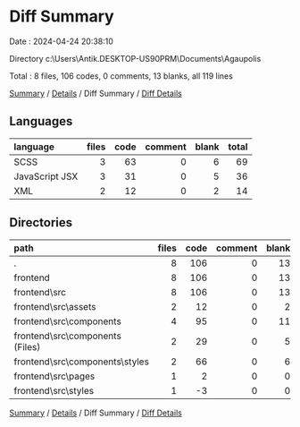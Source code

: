 # Diff Summary

Date : 2024-04-24 20:38:10

Directory c:\\Users\\Antik.DESKTOP-US90PRM\\Documents\\Agaupolis

Total : 8 files,  106 codes, 0 comments, 13 blanks, all 119 lines

[Summary](results.md) / [Details](details.md) / Diff Summary / [Diff Details](diff-details.md)

## Languages
| language | files | code | comment | blank | total |
| :--- | ---: | ---: | ---: | ---: | ---: |
| SCSS | 3 | 63 | 0 | 6 | 69 |
| JavaScript JSX | 3 | 31 | 0 | 5 | 36 |
| XML | 2 | 12 | 0 | 2 | 14 |

## Directories
| path | files | code | comment | blank | total |
| :--- | ---: | ---: | ---: | ---: | ---: |
| . | 8 | 106 | 0 | 13 | 119 |
| frontend | 8 | 106 | 0 | 13 | 119 |
| frontend\\src | 8 | 106 | 0 | 13 | 119 |
| frontend\\src\\assets | 2 | 12 | 0 | 2 | 14 |
| frontend\\src\\components | 4 | 95 | 0 | 11 | 106 |
| frontend\\src\\components (Files) | 2 | 29 | 0 | 5 | 34 |
| frontend\\src\\components\\styles | 2 | 66 | 0 | 6 | 72 |
| frontend\\src\\pages | 1 | 2 | 0 | 0 | 2 |
| frontend\\src\\styles | 1 | -3 | 0 | 0 | -3 |

[Summary](results.md) / [Details](details.md) / Diff Summary / [Diff Details](diff-details.md)